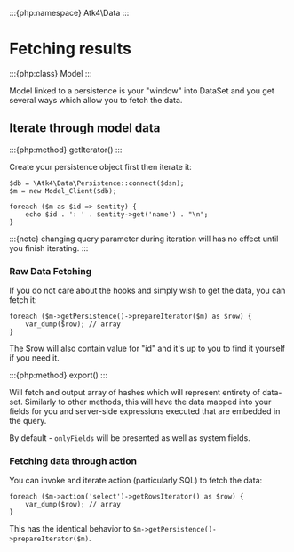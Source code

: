 :::{php:namespace} Atk4\Data
:::

# Fetching results

:::{php:class} Model
:::

Model linked to a persistence is your "window" into DataSet and you get several
ways which allow you to fetch the data.

## Iterate through model data

:::{php:method} getIterator()
:::

Create your persistence object first then iterate it:

```
$db = \Atk4\Data\Persistence::connect($dsn);
$m = new Model_Client($db);

foreach ($m as $id => $entity) {
    echo $id . ': ' . $entity->get('name') . "\n";
}
```

:::{note}
changing query parameter during iteration will has no effect until you
finish iterating.
:::

### Raw Data Fetching

If you do not care about the hooks and simply wish to get the data, you can fetch
it:

```
foreach ($m->getPersistence()->prepareIterator($m) as $row) {
    var_dump($row); // array
}
```

The $row will also contain value for "id" and it's up to you to find it yourself
if you need it.

:::{php:method} export()
:::

Will fetch and output array of hashes which will represent entirety of data-set.
Similarly to other methods, this will have the data mapped into your fields for
you and server-side expressions executed that are embedded in the query.

By default - `onlyFields` will be presented as well as system fields.

### Fetching data through action

You can invoke and iterate action (particularly SQL) to fetch the data:

```
foreach ($m->action('select')->getRowsIterator() as $row) {
    var_dump($row); // array
}
```

This has the identical behavior to `$m->getPersistence()->prepareIterator($m)`.
